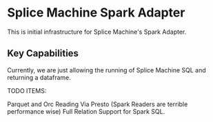 # Splice Machine Spark Adapter

This is initial infrastructure for Splice Machine's Spark Adapter.

## Key Capabilities

Currently, we are just allowing the running of Splice Machine SQL and returning a dataframe.

TODO ITEMS:

Parquet and Orc Reading Via Presto (Spark Readers are terrible performance wise)
Full Relation Support for Spark SQL.